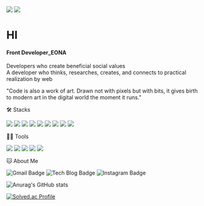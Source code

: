 <img src="https://capsule-render.vercel.app/api?type=waving&color=B41C3E&height=150&section=header&text= ♚H̤̮e̤̮l̤̮l̤̮o̤̮ " />
<img src="https://capsule-render.vercel.app/api?type=waving&color=F8B1C9&height=150&section=header&text= ♚H̤̮e̤̮l̤̮l̤̮o̤̮" />

# HI

#### Front Developer_EONA

Developers who create beneficial social values  
A developer who thinks, researches, creates, and connects to practical realization by web

"Code is also a work of art. Drawn not with pixels but with bits, it gives birth to modern art in the digital world the moment it runs."

🛠️ Stacks

<img src="https://img.shields.io/badge/JavaScript-F7DF1E?style=flat-square&logo=JavaScript&logoColor=white"/> <img src="https://img.shields.io/badge/Vue.js-4FC08D?style=flat-square&logo=Vue.js&logoColor=white"/> <img src="https://img.shields.io/badge/React-20232A?style=flat-square&logo=react&logoColor=61DAFB"/> <img src="https://img.shields.io/badge/HTML-239120?style=flat-square&logo=html5&logoColor=white"/> <img src="https://img.shields.io/badge/CSS-239120?&style=flat-square&logo=css3&logoColor=white"/> <img src="https://img.shields.io/badge/TypeScript-007ACC?style=flat-square&logo=typescript&logoColor=white"/> <img src="https://img.shields.io/badge/HTML5-E34F26?style=flat-square&logo=html5&logoColor=white"/> <img src="https://img.shields.io/badge/Sass-CC6699?style=flat-square&logo=sass&logoColor=white"/> <img src="https://img.shields.io/badge/Tailwind_CSS-38B2AC?style=flat-square&logo=tailwind-css&logoColor=white"/>

💪🏼 Tools

<img src="https://img.shields.io/badge/Visual Studio Code-007ACC?style=flat-square&logo=Visual Studio Code&logoColor=white"/> <img src="https://img.shields.io/badge/GitHub-181717?style=flat-square&logo=GitHub&logoColor=white"/> <img src="https://img.shields.io/badge/Vim-019733?style=flat-square&logo=Vim&logoColor=white"/> <img src="https://img.shields.io/badge/Visual_Studio-5C2D91?style=flat-square&logo=visual%20studio&logoColor=white"/> <img src="https://img.shields.io/badge/GIT-E44C30?style=flat-square&logo=git&logoColor=white"/>

🐱 About Me

![Gmail Badge](https://img.shields.io/badge/Gmail-d14836?style=flat-square&logo=Gmail&logoColor=white&link=mailto:eonhwa97@gmail.com)
![Tech Blog Badge](http://img.shields.io/badge/-Tech%20blog-navy?style=flat-square&logo=Tistory&link=https://eonhwa-theme.tistory.com/)
![Instagram Badge](https://img.shields.io/badge/Instagram-E4405F?style=flat-square&logo=instagram&logoColor=white)

![Anurag's GitHub stats](https://github-readme-stats.vercel.app/api?username=eonhwakim&show_icons=true&theme=radical)

[![Solved.ac Profile](http://mazassumnida.wtf/api/v2/generate_badge?boj=eona)](https://solved.ac/eona/)
